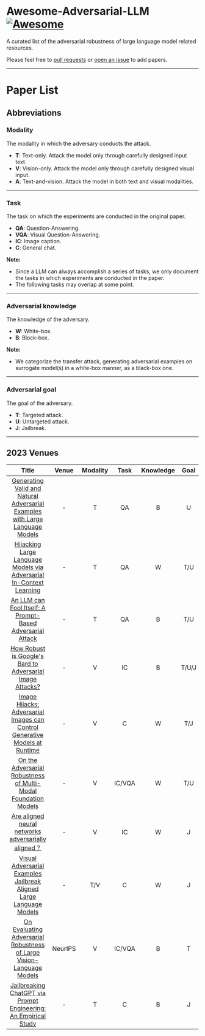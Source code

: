 # Awesome-Adversarial-LLM [![Awesome](https://awesome.re/badge.svg)](https://awesome.re)

A curated list of the adversarial robustness of large language model related resources.

Please feel free to [pull requests](https://github.com/A-LinCui/Awesome-Adversarial-LLM/pulls) or [open an issue](https://github.com/A-LinCui/Awesome-Adversarial-LLM/issues) to add papers.

---

# Paper List

##  Abbreviations

### Modality
The modality in which the adversary conducts the attack.

- **T**: Text-only. Attack the model only through carefully designed input text.
- **V**: Vision-only. Attack the model only through carefully designed visual input.
- **A**: Text-and-vision. Attack the model in both text and visual modalities.

---

### Task
The task on which the experiments are conducted in the original paper. 

- **QA**: Question-Answering.
- **VQA**: Visual Question-Answering.
- **IC**: Image caption.
- **C**: General chat.

**Note:**
- Since a LLM can always accomplish a series of tasks, we only document the tasks in which experiments are conducted in the paper.
- The following tasks may overlap at some point.

---

### Adversarial knowledge
The knowledge of the adversary.

- **W**: White-box.
- **B**: Block-box.

**Note:**
- We categorize the transfer attack, generating adversarial examples on surrogate model(s) in a white-box manner, as a black-box one. 

---

### Adversarial goal
The goal of the adversary.

- **T**: Targeted attack.
- **U**: Untargeted attack.
- **J**: Jailbreak.

---

## 2023 Venues

| Title | Venue | Modality | Task | Knowledge | Goal | Code |
|:--------:|:--------:|:--------:|:--------:|:--------:|:--------:|:--------:|
|[Generating Valid and Natural Adversarial Examples with Large Language Models](https://arxiv.org/abs/2311.11861)| - | T | QA | B | U | - |
|[Hijacking Large Language Models via Adversarial In-Context Learning](https://arxiv.org/abs/2311.09948)| - | T | QA | W | T/U | - |
| [An LLM can Fool Itself: A Prompt-Based Adversarial Attack](https://arxiv.org/pdf/2310.13345.pdf) | - | T | QA | B | T/U | [GitHub](https://github.com/GodXuxilie/PromptAttack) |
| [How Robust is Google's Bard to Adversarial Image Attacks?](https://arxiv.org/abs/2309.11751) | - | V | IC | B | T/U/J | [GitHub](https://github.com/thu-ml/Attack-Bard) |
| [Image Hijacks: Adversarial Images can Control Generative Models at Runtime](https://arxiv.org/abs/2309.00236) | - | V | C | W | T/J | [GitHub](https://github.com/euanong/image-hijacks) | 
| [On the Adversarial Robustness of Multi-Modal Foundation Models](https://arxiv.org/abs/2308.10741) | - | V | IC/VQA | W | T/U | - |
| [Are aligned neural networks adversarially aligned？](https://arxiv.org/abs/2306.15447)| - | V | IC | W | J | - |
| [Visual Adversarial Examples Jailbreak Aligned Large Language Models](https://arxiv.org/abs/2306.13213) | - | T/V | C | W | J | [GitHub](https://github.com/Unispac/Visual-Adversarial-Examples-Jailbreak-Large-Language-Models) |
| [On Evaluating Adversarial Robustness of Large Vision-Language Models](https://arxiv.org/abs/2305.16934) | NeurIPS | V | IC/VQA | B | T | [GitHub](https://github.com/yunqing-me/AttackVLM) |
| [Jailbreaking ChatGPT via Prompt Engineering: An Empirical Study](https://arxiv.org/abs/2305.13860) | - | T | C | B | J | - |